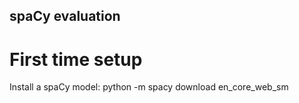 ## spaCy evaluation

# First time setup 
Install a spaCy model:
python -m spacy download en_core_web_sm

